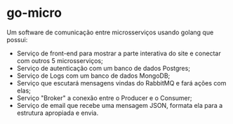 # go-micro
Um software de comunicação entre microsserviços usando golang que possui:
  - Serviço de front-end para mostrar a parte interativa do site e conectar com outros 5 microsserviços;
  - Serviço de autenticação com um banco de dados Postgres;
  - Serviço de Logs com um banco de dados MongoDB;
  - Serviço que escutará mensagens vindas do RabbitMQ e fará ações com elas;
  - Serviço "Broker" a conexão entre o Producer e o Consumer;
  - Serviço de email que recebe uma mensagem JSON, formata ela para a estrutura apropiada e envia.
